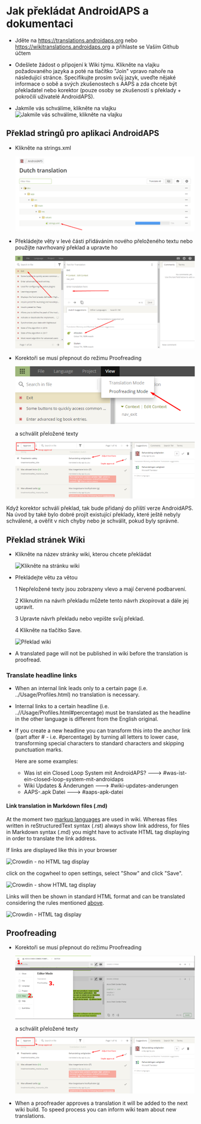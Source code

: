# Jak překládat AndroidAPS a dokumentaci

* Jděte na <https://translations.androidaps.org> nebo <https://wikitranslations.androidaps.org> a přihlaste se Vaším Github účtem

* Odešlete žádost o připojení k Wiki týmu. Klikněte na vlajku požadovaného jazyka a poté na tlačítko "Join" vpravo nahoře na následující stránce. Specifikujte prosím svůj jazyk, uveďte nějaké informace o sobě a svých zkušenostech s AAPS a zda chcete být překladatel nebo korektor (pouze osoby se zkušeností s překlady + pokročilí uživatelé AndroidAPS).

* Jakmile vás schválíme, klikněte na vlajku ![Jakmile vás schválíme, klikněte na vlajku](./images/translation_flags2019.png)

## Překlad stringů pro aplikaci AndroidAPS

* Klikněte na strings.xml
    
    ![Klikněte na strings.xml](./images/translations-click-strings.png)

* Překládejte věty v levé části přidáváním nového přeloženého textu nebo použijte navrhovaný překlad a upravte ho
    
    ![Překlad aplikace](./images/translations-translate.png)

* Korektoři se musí přepnout do režimu Proofreading
    
    ![Režim korektur překladů aplikace](./images/translations-proofreading-mode.png)
    
    a schválit přeložené texty
    
    ![schválit text](./images/translations-proofreading.png)

Když korektor schválí překlad, tak bude přidaný do příští verze AndroidAPS. Na úvod by také bylo dobré projít existující překlady, které ještě nebyly schválené, a ověřit v nich chyby nebo je schválit, pokud byly správné.

## Překlad stránek Wiki

* Klikněte na název stránky wiki, kterou chcete překládat
    
    ![Klikněte na stránku wiki](./images/translation_WikiPage.png)

* Překládejte větu za větou
    
    1 Nepřeložené texty jsou zobrazeny vlevo a mají červené podbarvení.
    
    2 Kliknutím na návrh překladu můžete tento návrh zkopírovat a dále jej upravit.
    
    3 Upravte návrh překladu nebo vepište svůj překlad.
    
    4 Klikněte na tlačítko Save.
    
    ![Překlad wiki](./images/translation_WikiTranslate.png)

* A translated page will not be published in wiki before the translation is proofread.

### Translate headline links

* When an internal link leads only to a certain page (i.e. ../Usage/Profiles.html) no translation is necessary.
* Internal links to a certain headline (i.e. ..//Usage/Profiles.html#percentage) must be translated as the headline in the other language is different from the English original.
* If you create a new headline you can transform this into the anchor link (part after # - i.e. #percentage) by turning all letters to lower case, transforming special characters to standard characters and skipping punctuation marks.
    
    Here are some examples:
    
    * Was ist ein Closed Loop System mit AndroidAPS? \---> #was-ist-ein-closed-loop-system-mit-androidaps
    * Wiki Updates & Änderungen \---> #wiki-updates-anderungen
    * AAPS-.apk Datei \---> #aaps-apk-datei

#### Link translation in Markdown files (.md)

At the moment two [markup languages](./make-a-PR#code-syntax) are used in wiki. Whereas files written in reStructuredText syntax (.rst) always show link address, for files in Markdown syntax (.md) you might have to activate HTML tag displaying in order to translate the link address.

If links are displayed like this in your browser

![Crowdin - no HTML tag display](./images/CrowdinShowURL1.png)

click on the cogwheel to open settings, select "Show" and click "Save".

![Crowdin - show HTML tag display](./images/CrowdinShowURL2.png)

Links will then be shown in standard HTML format and can be translated considering the rules mentioned [above](./translations#translate-headline-links).

![Crowdin - HTML tag display](./images/CrowdinShowURL3.png)

## Proofreading

* Korektoři se musí přepnout do režimu Proofreading
    
    ![Proofreading mode wiki](./images/translation_WikiProofreading.png)
    
    a schválit přeložené texty
    
    ![schválit text](./images/translations-proofreading.png)

* When a proofreader approves a translation it will be added to the next wiki build. To speed process you can inform wiki team about new translations.